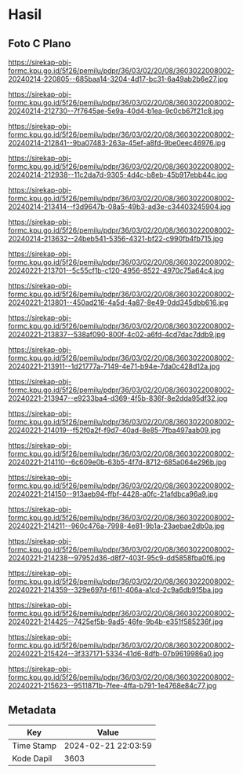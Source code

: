 # Hasil

## Foto C Plano

https://sirekap-obj-formc.kpu.go.id/5f26/pemilu/pdpr/36/03/02/20/08/3603022008002-20240214-220805--685baa14-3204-4d17-bc31-6a49ab2b6e27.jpg

https://sirekap-obj-formc.kpu.go.id/5f26/pemilu/pdpr/36/03/02/20/08/3603022008002-20240214-212730--7f7645ae-5e9a-40d4-b1ea-9c0cb67f21c8.jpg

https://sirekap-obj-formc.kpu.go.id/5f26/pemilu/pdpr/36/03/02/20/08/3603022008002-20240214-212841--9ba07483-263a-45ef-a8fd-9be0eec46976.jpg

https://sirekap-obj-formc.kpu.go.id/5f26/pemilu/pdpr/36/03/02/20/08/3603022008002-20240214-212938--11c2da7d-9305-4d4c-b8eb-45b917ebb44c.jpg

https://sirekap-obj-formc.kpu.go.id/5f26/pemilu/pdpr/36/03/02/20/08/3603022008002-20240214-213414--f3d9647b-08a5-49b3-ad3e-c34403245904.jpg

https://sirekap-obj-formc.kpu.go.id/5f26/pemilu/pdpr/36/03/02/20/08/3603022008002-20240214-213632--24beb541-5356-4321-bf22-c990fb4fb715.jpg

https://sirekap-obj-formc.kpu.go.id/5f26/pemilu/pdpr/36/03/02/20/08/3603022008002-20240221-213701--5c55cf1b-c120-4956-8522-4970c75a64c4.jpg

https://sirekap-obj-formc.kpu.go.id/5f26/pemilu/pdpr/36/03/02/20/08/3603022008002-20240221-213801--450ad216-4a5d-4a87-8e49-0dd345dbb616.jpg

https://sirekap-obj-formc.kpu.go.id/5f26/pemilu/pdpr/36/03/02/20/08/3603022008002-20240221-213837--538af090-800f-4c02-a6fd-4cd7dac7ddb9.jpg

https://sirekap-obj-formc.kpu.go.id/5f26/pemilu/pdpr/36/03/02/20/08/3603022008002-20240221-213911--1d21777a-7149-4e71-b94e-7da0c428d12a.jpg

https://sirekap-obj-formc.kpu.go.id/5f26/pemilu/pdpr/36/03/02/20/08/3603022008002-20240221-213947--e9233ba4-d369-4f5b-836f-8e2dda95df32.jpg

https://sirekap-obj-formc.kpu.go.id/5f26/pemilu/pdpr/36/03/02/20/08/3603022008002-20240221-214019--f52f0a2f-f9d7-40ad-8e85-7fba497aab09.jpg

https://sirekap-obj-formc.kpu.go.id/5f26/pemilu/pdpr/36/03/02/20/08/3603022008002-20240221-214110--6c609e0b-63b5-4f7d-8712-685a064e296b.jpg

https://sirekap-obj-formc.kpu.go.id/5f26/pemilu/pdpr/36/03/02/20/08/3603022008002-20240221-214150--913aeb94-ffbf-4428-a0fc-21afdbca96a9.jpg

https://sirekap-obj-formc.kpu.go.id/5f26/pemilu/pdpr/36/03/02/20/08/3603022008002-20240221-214211--960c476a-7998-4e81-9b1a-23aebae2db0a.jpg

https://sirekap-obj-formc.kpu.go.id/5f26/pemilu/pdpr/36/03/02/20/08/3603022008002-20240221-214238--97952d36-d8f7-403f-95c9-dd5858fba0f6.jpg

https://sirekap-obj-formc.kpu.go.id/5f26/pemilu/pdpr/36/03/02/20/08/3603022008002-20240221-214359--329e697d-f611-406a-a1cd-2c9a6db915ba.jpg

https://sirekap-obj-formc.kpu.go.id/5f26/pemilu/pdpr/36/03/02/20/08/3603022008002-20240221-214425--7425ef5b-9ad5-46fe-9b4b-e351f585236f.jpg

https://sirekap-obj-formc.kpu.go.id/5f26/pemilu/pdpr/36/03/02/20/08/3603022008002-20240221-215424--3f337171-5334-41d6-8dfb-07b9619986a0.jpg

https://sirekap-obj-formc.kpu.go.id/5f26/pemilu/pdpr/36/03/02/20/08/3603022008002-20240221-215623--9511871b-7fee-4ffa-b791-1e4768e84c77.jpg


## Metadata

| Key        | Value               |
| ---------- | ------------------- |
| Time Stamp | 2024-02-21 22:03:59 |
| Kode Dapil | 3603                |



